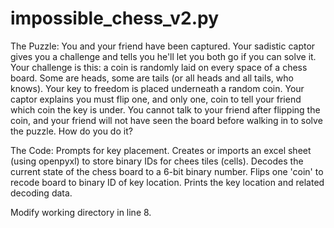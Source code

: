 # impossible_chess_v2.py
The Puzzle:
You and your friend have been captured. Your sadistic captor gives you a challenge and tells you he'll let you both go if you can solve it.
Your challenge is this: a coin is randomly laid on every space of a chess board. Some are heads, some are tails (or all heads and all tails, who knows).
Your key to freedom is placed underneath a random coin. Your captor explains you must flip one, and only one, coin to tell your friend which coin the key is under.
You cannot talk to your friend after flipping the coin, and your friend will not have seen the board before walking in to solve the puzzle.
How do you do it?

The Code:
Prompts for key placement.
Creates or imports an excel sheet (using openpyxl) to store binary IDs for chees tiles (cells). Decodes the current state of the chess board to a 6-bit binary number.
Flips one 'coin' to recode board to binary ID of key location.
Prints the key location and related decoding data.

Modify working directory in line 8.
